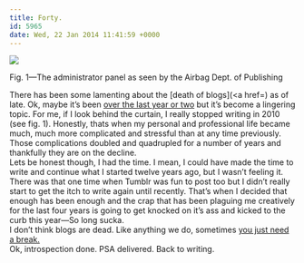 ```yaml
---
title: Forty.
id: 5965
date: Wed, 22 Jan 2014 11:41:59 +0000
---
```


![](http://airbaginternational.com/images/dusty.gif)

Fig. 1—The administrator panel as seen by the Airbag Dept. of Publishing

There has been some lamenting about the [death of blogs](<a href=) as of late. Ok, maybe it’s been [over the last year or two](http://blog.jonudell.net/2012/08/10/where-have-all-the-bloggers-gone/) but it’s become a lingering topic. For me, if I look behind the curtain, I really stopped writing in 2010 (see fig. 1). Honestly, thats when my personal and professional life became much, much more complicated and stressful than at any time previously. Those complications doubled and quadrupled for a number of years and thankfully they are on the decline.  
 Lets be honest though, I had the time. I mean, I could have made the time to write and continue what I started twelve years ago, but I wasn’t feeling it. There was that one time when Tumblr was fun to post too but I didn’t really start to get the itch to write again until recently. That’s when I decided that enough has been enough and the crap that has been plaguing me creatively for the last four years is going to get knocked on it’s ass and kicked to the curb this year—So long sucka.  
 I don’t think blogs are dead. Like anything we do, sometimes [you just need a break.](http://philcoffman.com/thoughts/home-again/)  
 Ok, introspection done. <span class="caps">PSA</span> delivered. Back to writing.


